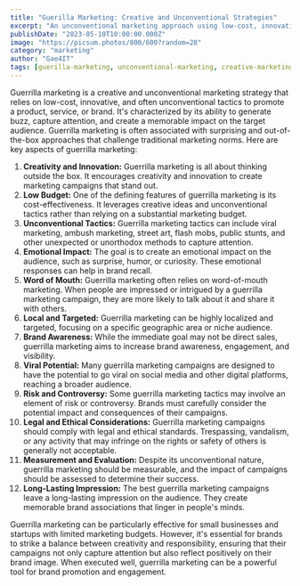 ```yaml
---
title: "Guerilla Marketing: Creative and Unconventional Strategies"
excerpt: "An unconventional marketing approach using low-cost, innovative tactics to generate buzz and create memorable brand impact through creativity and surprise."
publishDate: "2023-05-10T10:00:00.000Z"
image: "https://picsum.photos/800/600?random=28"
category: "marketing"
author: "Gae4IT"
tags: [guerilla-marketing, unconventional-marketing, creative-marketing, low-budget-marketing, viral-marketing, brand-awareness]
---
```


Guerrilla marketing is a creative and unconventional marketing strategy that relies on low-cost, innovative, and often unconventional tactics to promote a product, service, or brand. It's characterized by its ability to generate buzz, capture attention, and create a memorable impact on the target audience. Guerrilla marketing is often associated with surprising and out-of-the-box approaches that challenge traditional marketing norms. Here are key aspects of guerrilla marketing:

1. **Creativity and Innovation:** Guerrilla marketing is all about thinking outside the box. It encourages creativity and innovation to create marketing campaigns that stand out.
2. **Low Budget:** One of the defining features of guerrilla marketing is its cost-effectiveness. It leverages creative ideas and unconventional tactics rather than relying on a substantial marketing budget.
3. **Unconventional Tactics:** Guerrilla marketing tactics can include viral marketing, ambush marketing, street art, flash mobs, public stunts, and other unexpected or unorthodox methods to capture attention.
4. **Emotional Impact:** The goal is to create an emotional impact on the audience, such as surprise, humor, or curiosity. These emotional responses can help in brand recall.
5. **Word of Mouth:** Guerrilla marketing often relies on word-of-mouth marketing. When people are impressed or intrigued by a guerrilla marketing campaign, they are more likely to talk about it and share it with others.
6. **Local and Targeted:** Guerrilla marketing can be highly localized and targeted, focusing on a specific geographic area or niche audience.
7. **Brand Awareness:** While the immediate goal may not be direct sales, guerrilla marketing aims to increase brand awareness, engagement, and visibility.
8. **Viral Potential:** Many guerrilla marketing campaigns are designed to have the potential to go viral on social media and other digital platforms, reaching a broader audience.
9. **Risk and Controversy:** Some guerrilla marketing tactics may involve an element of risk or controversy. Brands must carefully consider the potential impact and consequences of their campaigns.
10. **Legal and Ethical Considerations:** Guerrilla marketing campaigns should comply with legal and ethical standards. Trespassing, vandalism, or any activity that may infringe on the rights or safety of others is generally not acceptable.
11. **Measurement and Evaluation:** Despite its unconventional nature, guerrilla marketing should be measurable, and the impact of campaigns should be assessed to determine their success.
12. **Long-Lasting Impression:** The best guerrilla marketing campaigns leave a long-lasting impression on the audience. They create memorable brand associations that linger in people's minds.

Guerrilla marketing can be particularly effective for small businesses and startups with limited marketing budgets. However, it's essential for brands to strike a balance between creativity and responsibility, ensuring that their campaigns not only capture attention but also reflect positively on their brand image. When executed well, guerrilla marketing can be a powerful tool for brand promotion and engagement.